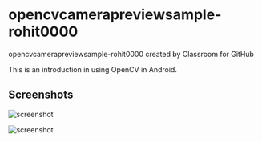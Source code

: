 # opencvcamerapreviewsample-rohit0000
opencvcamerapreviewsample-rohit0000 created by Classroom for GitHub

This is an introduction in using OpenCV in Android.


## Screenshots

![screenshot]('test.png')

![screenshot]('comp.png')
